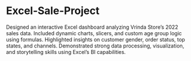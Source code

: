 # Excel-Sale-Project
Designed an interactive Excel dashboard analyzing Vrinda Store’s 2022 sales data. Included dynamic charts, slicers, and custom age group logic using formulas. Highlighted insights on customer gender, order status, top states, and channels. Demonstrated strong data processing, visualization, and storytelling skills using Excel’s BI capabilities.
